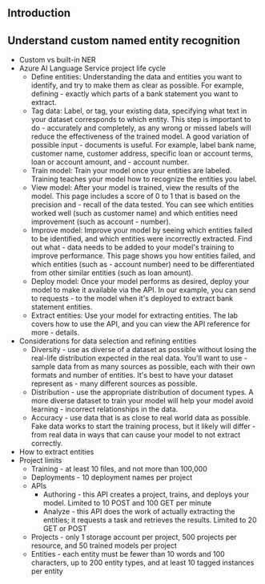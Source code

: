 ## Introduction
## Understand custom named entity recognition
  - Custom vs built-in NER
  - Azure AI Language Service project life cycle
    - Define entities: Understanding the data and entities you want to identify, and try to make them as clear as possible. For example, defining - exactly which parts of a bank statement you want to extract.
    - Tag data: Label, or tag, your existing data, specifying what text in your dataset corresponds to which entity. This step is important to do - accurately and completely, as any wrong or missed labels will reduce the effectiveness of the trained model. A good variation of possible input - documents is useful. For example, label bank name, customer name, customer address, specific loan or account terms, loan or account amount, and - account number.
    - Train model: Train your model once your entities are labeled. Training teaches your model how to recognize the entities you label.
    - View model: After your model is trained, view the results of the model. This page includes a score of 0 to 1 that is based on the precision and - recall of the data tested. You can see which entities worked well (such as customer name) and which entities need improvement (such as account - number).
    - Improve model: Improve your model by seeing which entities failed to be identified, and which entities were incorrectly extracted. Find out what - data needs to be added to your model's training to improve performance. This page shows you how entities failed, and which entities (such as - account number) need to be differentiated from other similar entities (such as loan amount).
    - Deploy model: Once your model performs as desired, deploy your model to make it available via the API. In our example, you can send to requests - to the model when it's deployed to extract bank statement entities.
    - Extract entities: Use your model for extracting entities. The lab covers how to use the API, and you can view the API reference for more - details.  
  - Considerations for data selection and refining entities
    - Diversity - use as diverse of a dataset as possible without losing the real-life distribution expected in the real data. You'll want to use - sample data from as many sources as possible, each with their own formats and number of entities. It's best to have your dataset represent as - many different sources as possible.
    - Distribution - use the appropriate distribution of document types. A more diverse dataset to train your model will help your model avoid learning - incorrect relationships in the data.
    - Accuracy - use data that is as close to real world data as possible. Fake data works to start the training process, but it likely will differ - from real data in ways that can cause your model to not extract correctly.  
  - How to extract entities
  - Project limits
    - Training - at least 10 files, and not more than 100,000
    - Deployments - 10 deployment names per project
    - APIs
      - Authoring - this API creates a project, trains, and deploys your model. Limited to 10 POST and 100 GET per minute
      - Analyze - this API does the work of actually extracting the entities; it requests a task and retrieves the results. Limited to 20 GET or POST
    - Projects - only 1 storage account per project, 500 projects per resource, and 50 trained models per project
    - Entities - each entity must be fewer than 10 words and 100 characters, up to 200 entity types, and at least 10 tagged instances per entity